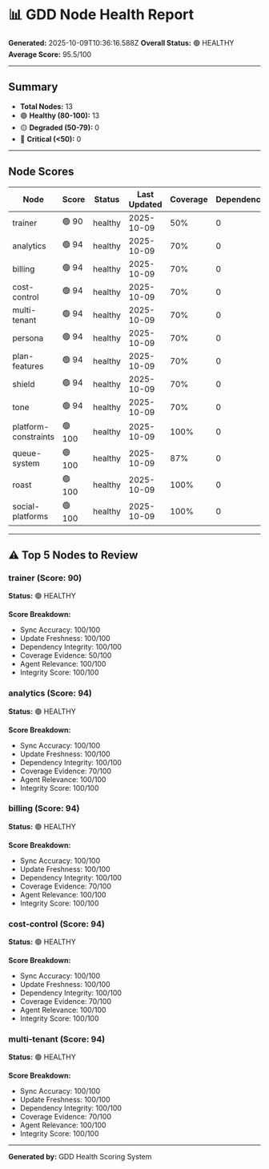 # 📊 GDD Node Health Report

**Generated:** 2025-10-09T10:36:16.588Z
**Overall Status:** 🟢 HEALTHY
**Average Score:** 95.5/100

---

## Summary

- **Total Nodes:** 13
- 🟢 **Healthy (80-100):** 13
- 🟡 **Degraded (50-79):** 0
- 🔴 **Critical (<50):** 0

---

## Node Scores

| Node | Score | Status | Last Updated | Coverage | Dependencies | Issues |
|------|-------|--------|--------------|----------|--------------|--------|
| trainer | 🟢 90 | healthy | 2025-10-09 | 50% | 0 | 0 |
| analytics | 🟢 94 | healthy | 2025-10-09 | 70% | 0 | 0 |
| billing | 🟢 94 | healthy | 2025-10-09 | 70% | 0 | 0 |
| cost-control | 🟢 94 | healthy | 2025-10-09 | 70% | 0 | 0 |
| multi-tenant | 🟢 94 | healthy | 2025-10-09 | 70% | 0 | 0 |
| persona | 🟢 94 | healthy | 2025-10-09 | 70% | 0 | 0 |
| plan-features | 🟢 94 | healthy | 2025-10-09 | 70% | 0 | 0 |
| shield | 🟢 94 | healthy | 2025-10-09 | 70% | 0 | 0 |
| tone | 🟢 94 | healthy | 2025-10-09 | 70% | 0 | 0 |
| platform-constraints | 🟢 100 | healthy | 2025-10-09 | 100% | 0 | 0 |
| queue-system | 🟢 100 | healthy | 2025-10-09 | 87% | 0 | 0 |
| roast | 🟢 100 | healthy | 2025-10-09 | 100% | 0 | 0 |
| social-platforms | 🟢 100 | healthy | 2025-10-09 | 100% | 0 | 0 |

---

## ⚠️ Top 5 Nodes to Review

### trainer (Score: 90)

**Status:** 🟢 HEALTHY

**Score Breakdown:**
- Sync Accuracy: 100/100
- Update Freshness: 100/100
- Dependency Integrity: 100/100
- Coverage Evidence: 50/100
- Agent Relevance: 100/100
- Integrity Score: 100/100


### analytics (Score: 94)

**Status:** 🟢 HEALTHY

**Score Breakdown:**
- Sync Accuracy: 100/100
- Update Freshness: 100/100
- Dependency Integrity: 100/100
- Coverage Evidence: 70/100
- Agent Relevance: 100/100
- Integrity Score: 100/100


### billing (Score: 94)

**Status:** 🟢 HEALTHY

**Score Breakdown:**
- Sync Accuracy: 100/100
- Update Freshness: 100/100
- Dependency Integrity: 100/100
- Coverage Evidence: 70/100
- Agent Relevance: 100/100
- Integrity Score: 100/100


### cost-control (Score: 94)

**Status:** 🟢 HEALTHY

**Score Breakdown:**
- Sync Accuracy: 100/100
- Update Freshness: 100/100
- Dependency Integrity: 100/100
- Coverage Evidence: 70/100
- Agent Relevance: 100/100
- Integrity Score: 100/100


### multi-tenant (Score: 94)

**Status:** 🟢 HEALTHY

**Score Breakdown:**
- Sync Accuracy: 100/100
- Update Freshness: 100/100
- Dependency Integrity: 100/100
- Coverage Evidence: 70/100
- Agent Relevance: 100/100
- Integrity Score: 100/100


---

**Generated by:** GDD Health Scoring System
